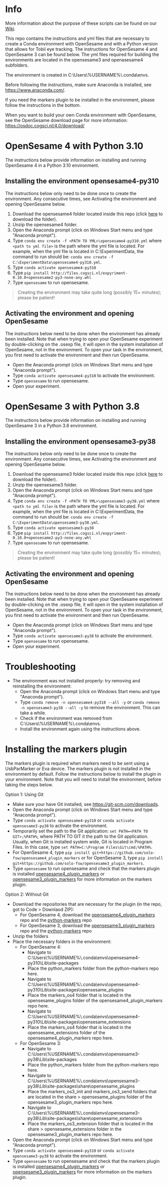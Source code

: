 # Info
More information about the purpose of these scripts can be found on our [Wiki](https://researchwiki.solo.universiteitleiden.nl/xwiki/wiki/researchwiki.solo.universiteitleiden.nl/view/Software/OpenSesame/Tobii%20and%20OpenSesame/).

This repo contains the instructions and yml files that are necessary to create a Conda environment with OpenSesame and with a Python version that allows for Tobii eye tracking. The instructions for OpenSesame 4 and OpenSesame 3 can be found below. The yml files required for building the environments are located in the opensesame3 and openasesame4 subfolders.

The environment is created in C:\Users\\%USERNAME%\\.conda\envs.

Before following the instructions, make sure Anaconda is installed, see https://www.anaconda.com/.

If you need the markers plugin to be installed in the environment, please follow the instructions in the bottom. 

When you want to build your own Conda environment with OpenSesame, see the OpenSesame download page for more information: https://osdoc.cogsci.nl/4.0/download/

# OpenSesame 4 with Python 3.10 
The instructions below provide information on installing and running OpenSesame 4 in a Python 3.10 environment.

## Installing the environment opensesame4-py310
The instructions below only need to be done once to create the environment. Any consecutive times, see Activating the environment and opening OpenSesame below.
1. Download the opensesame4 folder located inside this repo (click [here](https://download-directory.github.io/?url=https%3A%2F%2Fgithub.com%2Fsolo-fsw%2Fopensesame-tobii-env%2Ftree%2Fmain%2Fopensesame4) to download the folder).
1. Unzip the opensesame4 folder.
1. Open the Anaconda prompt (click on Windows Start menu and type "Anaconda prompt").
1. Type `conda env create -f <PATH TO YML>\opensesame4-py310.yml` where `<path to yml file>` is the path where the yml file is located. For example, when the yml file is located in C:\ExperimentData, the command to run should be: `conda env create -f C:\ExperimentData\opensesame4-py310.yml`.
1. Type `conda activate opensesame4-py310`
1. Type `pip install http://files.cogsci.nl/expyriment-0.10.0+opensesame2-py3-none-any.whl`
1. Type `opensesame` to run opensesame.

> Creating the environment may take quite long (possibly 15+ minutes); please be patient!

## Activating the environment and opening OpenSesame
The instructions below need to be done when the environment has already been installed. Note that when trying to open your OpenSesame experiment by double-clicking on the .osexp file, it will open in the system installation of OpenSesame, not in the environment. To open your task in the environment, you first need to activate the environment and then run OpenSesame.
  - Open the Anaconda prompt (click on Windows Start menu and type "Anaconda prompt").
  - Type `conda activate opensesame4-py310` to activate the environment.
  - Type `opensesame` to run opensesame.
  - Open your experiment.

# OpenSesame 3 with Python 3.8 
The instructions below provide information on installing and running OpenSesame 3 in a Python 3.8 environment.

## Installing the environment opensesame3-py38
The instructions below only need to be done once to create the environment. Any consecutive times, see Activating the environment and opening OpenSesame below.
1. Download the opensesame3 folder located inside this repo (click [here](https://download-directory.github.io/?url=https%3A%2F%2Fgithub.com%2Fsolo-fsw%2Fopensesame-tobii-env%2Ftree%2Fmain%2Fopensesame3) to download the folder).
1. Unzip the opensesame3 folder.
1. Open the Anaconda prompt (click on Windows Start menu and type "Anaconda prompt").
1. Type `conda env create -f <PATH TO YML>\opensesame3-py38.yml` where `<path to yml file>` is the path where the yml file is located. For example, when the yml file is located in C:\ExperimentData, the command to run should be: `conda env create -f C:\ExperimentData\opensesame3-py38.yml`.
1. Type `conda activate opensesame3-py38`
1. Type `pip install http://files.cogsci.nl/expyriment-0.10.0+opensesame2-py3-none-any.whl`
1. Type `opensesame` to run opensesame.

> Creating the environment may take quite long (possibly 15+ minutes); please be patient!

## Activating the environment and opening OpenSesame
The instructions below need to be done when the environment has already been installed. Note that when trying to open your OpenSesame experiment by double-clicking on the .osexp file, it will open in the system installation of OpenSesame, not in the environment. To open your task in the environment, you first need to activate the environment and then run OpenSesame.
  - Open the Anaconda prompt (click on Windows Start menu and type "Anaconda prompt").
  - Type `conda activate opensesame3-py38` to activate the environment.
  - Type `opensesame` to run opensesame.
  - Open your experiment.

# Troubleshooting
- The environment was not installed properly: try removing and reinstalling the environment:
  - Open the Anaconda prompt (click on Windows Start menu and type "Anaconda prompt").
  - Type `conda remove -n opensesame4-py310 --all -y` or `conda remove -n opensesame3-py38 --all -y` to remove the environment. This can take a while.
  - Check if the environment was removed from C:\Users\\%USERNAME%\\.conda\envs.
  - Install the environment again using the instructions above.

# Installing the markers plugin
The markers plugin is required when markers need to be sent using a UsbParMarker or Eva device. The markers plugin is not installed in the environment by default. Follow the instructions below to install the plugin in your environment. Note that you will need to install the environment, before taking the steps below.

Option 1: Using Git
  - Make sure your have Git installed, see https://git-scm.com/downloads. 
  - Open the Anaconda prompt (click on Windows Start menu and type "Anaconda prompt").
  - Type `conda activate opensesame4-py310` or `conda activate opensesame3-py38` to activate the environment.
  - Temporarily set the path to the Git application: `set PATH=<PATH TO GIT>;%PATH%`, where PATH TO GIT it the path to the Git application. Usually, when Git is installed system wide, Git is located in Program Files. In this case, type `set PATH=C:\Program Files\Git\cmd;%PATH%`.
  - For OpenSesame 4, type `pip install git+https://github.com/solo-fsw/opensesame4_plugin_markers` or for OpenSesame 3, type `pip install git+https://github.com/solo-fsw/opensesame3_plugin_markers`.
  - Type `opensesame` to run opensesame and check that the markers plugin is installed [opensesame4_plugin_markers](https://github.com/solo-fsw/opensesame4_plugin_markers) or [opensesame3_plugin_markers](https://github.com/solo-fsw/opensesame3_plugin_markers) for more information on the markers plugin.

Option 2: Without Git
  - Download the repositories that are necessary for the plugin (in the repo, got to Code > Downlaod ZIP):
    - For OpenSesame 4, download the [opensesame4_plugin_markers](https://github.com/solo-fsw/opensesame4_plugin_markers) repo and the [python-markers](https://github.com/solo-fsw/python-markers) repo
    - For OpenSesame 3, download the [opensesame3_plugin_markers](https://github.com/solo-fsw/opensesame3_plugin_markers) repo and the [python-markers](https://github.com/solo-fsw/python-markers) repo
  - Unzip the folders
  - Place the necessary folders in the environment:
    - For OpenSesame 4:
      - Navigate to C:\Users\\%USERNAME%\\.conda\envs\opensesame4-py310\Lib\site-packages
      - Place the python_markers folder from the python-markers repo here.
      - Navigate to C:\Users\\%USERNAME%\\.conda\envs\opensesame4-py310\Lib\site-packages\opensesame_plugins
      - Place the markers_os4 folder that is located in the opensesame_plugins folder of the opensesame4_plugin_markers repo here.
      - Navigate to C:\Users\\%USERNAME%\\.conda\envs\opensesame4-py310\Lib\site-packages\opensesame_extensions
      - Place the markers_os4 folder that is located in the opensesame_extensions folder of the opensesame4_plugin_markers repo here.
    - For OpenSesame 3:
      - Navigate to C:\Users\\%USERNAME%\\.conda\envs\opensesame3-py38\Lib\site-packages
      - Place the python_markers folder from the python-markers repo here.
      - Navigate to C:\Users\\%USERNAME%\\.conda\envs\opensesame3-py38\Lib\site-packages\share\opensesame_plugins
      - Place the markers_os3_init and markers_os3_send folders that are located in the share > opensesame_plugins folder of the opensesame3_plugin_markers repo here.
      - Navigate to C:\Users\\%USERNAME%\\.conda\envs\opensesame3-py38\Lib\site-packages\share\opensesame_extensions
      - Place the markers_os3_extension folder that is located in the share > opensesame_extensions folder in the opensesame3_plugin_markers repo here.
  - Open the Anaconda prompt (click on Windows Start menu and type "Anaconda prompt").
  - Type `conda activate opensesame4-py310` or `conda activate opensesame3-py38` to activate the environment.  
  - Type `opensesame` to run opensesame and check that the markers plugin is installed [opensesame4_plugin_markers](https://github.com/solo-fsw/opensesame4_plugin_markers) or [opensesame3_plugin_markers](https://github.com/solo-fsw/opensesame3_plugin_markers) for more information on the markers plugin.